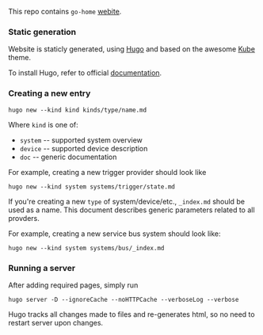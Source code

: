 This repo contains `go-home` [webite](https://go-home.io).

### Static generation

Website is staticly generated, using [Hugo](http://gohugo.io) and based on the awesome [Kube](http://kube.elemnts.org) theme.

To install Hugo, refer to official [documentation](http://gohugo.io/getting-started/installing/).

### Creating a new entry

```
hugo new --kind kind kinds/type/name.md
```

Where `kind` is one of:
- `system` -- supported system overview
- `device` -- supported device description
- `doc` -- generic documentation

For example, creating a new trigger provider should look like 

```
hugo new --kind system systems/trigger/state.md
```

If you're creating a new `type` of system/device/etc., `_index.md` should be used as a name. This document describes generic parameters related to all provders. 

For example, creating a new service bus system should look like: 

```
hugo new --kind system systems/bus/_index.md
```

### Running a server

After adding required pages, simply run 

```
hugo server -D --ignoreCache --noHTTPCache --verboseLog --verbose
```

Hugo tracks all changes made to files and re-generates html, so no need to restart server upon changes.